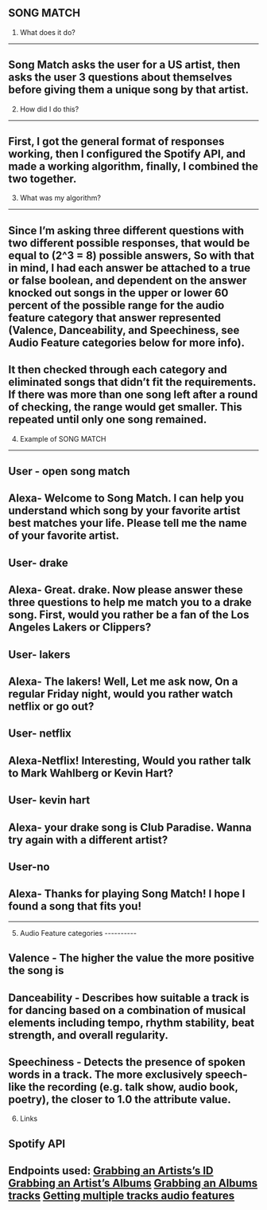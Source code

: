 
SONG MATCH
------------------------------
1. What does it do?
------------------------------

Song Match asks the user for a US artist, then asks the user 3 questions about themselves before giving them a unique song by that artist.
-------------------------
2. How did I do this?
-------------------------
First, I got the general format of responses working, then I configured the Spotify API, and made a working algorithm, finally, I combined the two together.
------------------------
3. What was my algorithm?
------------------------
Since I’m asking three different questions with two different possible responses, that would be equal to (2^3 = 8) possible answers, So with that in mind, I had each answer be attached to a true or false boolean, and dependent on the answer knocked out songs in the upper or lower 60 percent of the possible range for the audio feature category that answer represented (Valence, Danceability, and Speechiness, see Audio Feature categories below for more info). 
-
It then checked through each category and eliminated songs that didn’t fit the requirements. If there was more than one song left after a round of checking, the range would get smaller. This repeated until only one song remained.
----------------------------						
4. Example of  SONG MATCH
----------------------------

User - open song match
-
Alexa- Welcome to Song Match. I can help you understand which song by your favorite artist best matches your life. Please tell me the name of your favorite artist.
-
User- drake
-
Alexa- Great. drake. Now please answer these three questions to help me match you to a drake song. First, would you rather be a fan of the Los Angeles Lakers or Clippers?
-
User- lakers
-
Alexa- The lakers! Well, Let me ask now, On a regular Friday night, would you rather watch netflix or go out?
-
User- netflix
-
Alexa-Netflix! Interesting, Would you rather talk to Mark Wahlberg or Kevin Hart?
-
User- kevin hart
-
Alexa- your drake song is Club Paradise. Wanna try again with a different artist?
-
User-no
-
Alexa- Thanks for playing Song Match! I hope I found a song that fits you!
-
----------
5. Audio Feature categories
						----------

Valence - The higher the value the more positive the song is
-
Danceability - Describes how suitable a track is for dancing based on a combination of musical elements including tempo, rhythm stability, beat strength, and overall regularity.
-
Speechiness - Detects the presence of spoken words in a track. The more exclusively speech-like the recording (e.g. talk show, audio book, poetry), the closer to 1.0 the attribute value.
-
						
6. Links

Spotify API
------------------------------------------------
 Endpoints used:
[Grabbing an Artists’s ID](https://developer.spotify.com/documentation/web-api/reference/search/search/)
[Grabbing an Artist’s Albums](https://developer.spotify.com/documentation/web-api/reference/artists/get-artists-albums/)
[Grabbing an Albums tracks](https://developer.spotify.com/documentation/web-api/reference/albums/get-albums-tracks/)
[Getting multiple tracks audio features](https://developer.spotify.com/documentation/web-api/reference/tracks/get-several-audio-features/)
-------------------------------------------------
